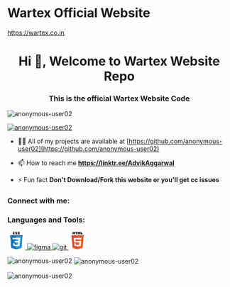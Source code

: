 # Wartex Official Website
https://wartex.co.in
<h1 align="center">Hi 👋, Welcome to Wartex Website Repo</h1>
<h3 align="center">This is the official Wartex Website Code</h3>

<p align="left"> <img src="https://komarev.com/ghpvc/?username=anonymous-user02&label=Profile%20views&color=0e75b6&style=flat" alt="anonymous-user02" /> </p>

<p align="left"> <a href="https://github.com/ryo-ma/github-profile-trophy"><img src="https://github-profile-trophy.vercel.app/?username=anonymous-user02" alt="anonymous-user02" /></a> </p>

- 👨‍💻 All of my projects are available at [https://github.com/anonymous-user02](https://github.com/anonymous-user02)

- 📫 How to reach me **https://linktr.ee/AdvikAggarwal**

- ⚡ Fun fact **Don't Download/Fork this website or you'll get cc issues**

<h3 align="left">Connect with me:</h3>
<p align="left">
</p>

<h3 align="left">Languages and Tools:</h3>
<p align="left"> <a href="https://www.w3schools.com/css/" target="_blank" rel="noreferrer"> <img src="https://raw.githubusercontent.com/devicons/devicon/master/icons/css3/css3-original-wordmark.svg" alt="css3" width="40" height="40"/> </a> <a href="https://www.figma.com/" target="_blank" rel="noreferrer"> <img src="https://www.vectorlogo.zone/logos/figma/figma-icon.svg" alt="figma" width="40" height="40"/> </a> <a href="https://git-scm.com/" target="_blank" rel="noreferrer"> <img src="https://www.vectorlogo.zone/logos/git-scm/git-scm-icon.svg" alt="git" width="40" height="40"/> </a> <a href="https://www.w3.org/html/" target="_blank" rel="noreferrer"> <img src="https://raw.githubusercontent.com/devicons/devicon/master/icons/html5/html5-original-wordmark.svg" alt="html5" width="40" height="40"/> </a> <a href="https://developer.mozilla.org/en-US/docs/Web/JavaScript" target="_blank" rel="noreferrer">   </a> </p>

<p><img align="left" src="https://github-readme-stats.vercel.app/api/top-langs?username=anonymous-user02&show_icons=true&locale=en&layout=compact" alt="anonymous-user02" /></p>

<p>&nbsp;<img align="center" src="https://github-readme-stats.vercel.app/api?username=anonymous-user02&show_icons=true&locale=en" alt="anonymous-user02" /></p>

<p><img align="center" src="https://github-readme-streak-stats.herokuapp.com/?user=anonymous-user02&theme=dark" alt="anonymous-user02" /></p>
